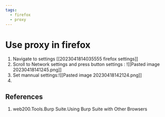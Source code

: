 ```yaml
---
tags:
  - firefox
  - proxy
---
```

# Use proxy in firefox

1. Navigate to settings [[2023041814035555 firefox settings]]
2. Scroll to Network settings and press button settings : ![[Pasted image 20230418141245.png]]
4. Set mannual settings:![[Pasted image 20230418142124.png]]
5. 
## References
1. web200.Tools.Burp Suite.Using Burp Suite with Other Browsers 
